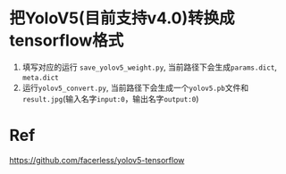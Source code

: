 # 把YoloV5(目前支持v4.0)转换成tensorflow格式
1. 填写对应的运行 `save_yolov5_weight.py`, 当前路径下会生成`params.dict`, `meta.dict`
2. 运行`yolov5_convert.py`, 当前路径下会生成一个`yolov5.pb`文件和`result.jpg`(输入名字`input:0`，输出名字`output:0`)



# Ref
https://github.com/facerless/yolov5-tensorflow

